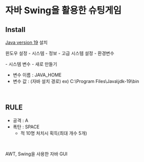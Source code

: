 # 자바 Swing을 활용한 슈팅게임

## Install
[Java version 19](https://www.oracle.com/kr/java/technologies/downloads/#jdk19-windows) 설치

윈도우 설정 - 시스템 - 정보 - 고급 시스템 설정 - 환경변수

\- 시스템 변수 - 새로 만들기

- 변수 이름 : JAVA_HOME
- 변수 값 : (자바 설치 경로) ex) C:\Program Files\Java\jdk-19\bin

&nbsp;

## RULE
* 공격 : A
* 폭탄 : SPACE
    * 적 10명 처치시 획득(최대 개수 5개)

&nbsp;


AWT, Swing을 사용한 자바 GUI